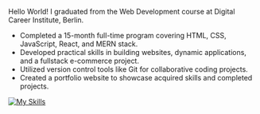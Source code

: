 Hello World! I graduated from the Web Development course at Digital Career Institute, Berlin.

- Completed a 15-month full-time program covering HTML, CSS, JavaScript, React, and MERN stack.
- Developed practical skills in building websites, dynamic applications, and a fullstack e-commerce project.
- Utilized version control tools like Git for collaborative coding projects.
- Created a portfolio website to showcase acquired skills and completed projects.

[![My Skills](https://skillicons.dev/icons?i=linux,git,github,figma,html,css,bootstrap,javascript,react,nodejs,express)](https://skillicons.dev)

